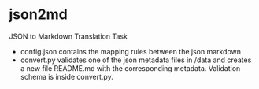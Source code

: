 # json2md
JSON to Markdown Translation Task

 - config.json contains the mapping rules between the json markdown
 - convert.py validates one of the json metadata files in /data and creates a new file README.md with the corresponding metadata. Validation schema is inside convert.py.